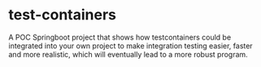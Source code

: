 # test-containers
A POC Springboot project that shows how testcontainers could be integrated into your own project to make integration testing easier, faster and more realistic, which will eventually lead to a more robust program.

